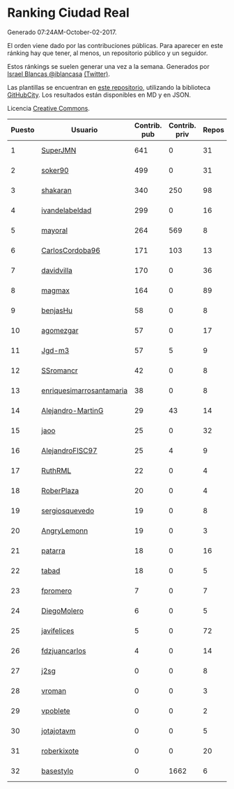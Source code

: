 # Ranking Ciudad Real

Generado 07:24AM-October-02-2017.

El orden viene dado por las contribuciones públicas. Para aparecer en este ránking hay que tener, al menos, un repositorio público y un seguidor.

Estos ránkings se suelen generar una vez a la semana. Generados por [Israel Blancas @iblancasa](https://github.com/iblancasa/) [(Twitter)](https://twitter.com/iblancasa).

Las plantillas se encuentran en [este repositorio](https://github.com/iblancasa/GH-Spanish-Ranking), utilizando la biblioteca [GitHubCity](https://github.com/iblancasa/GitHubCity). Los resultados están disponibles en MD y en JSON.

Licencia [Creative Commons](https://creativecommons.org/licenses/by/4.0/).

| Puesto   |  Usuario  | Contrib. pub | Contrib. priv |Repos| Followers | Desde |  Avatar  |
|----------|-----------|--------------|---------------|-----|-----------|-------|----------|
|1|[SuperJMN](https://github.com/SuperJMN)|641|0|31|29|2012-12-23|![SuperJMN](https://avatars3.githubusercontent.com/u/3109851)|
|2|[soker90](https://github.com/soker90)|499|0|31|5|2014-08-03|![soker90](https://avatars3.githubusercontent.com/u/8345188)|
|3|[shakaran](https://github.com/shakaran)|340|250|98|22|2008-06-19|![shakaran](https://avatars3.githubusercontent.com/u/14254)|
|4|[ivandelabeldad](https://github.com/ivandelabeldad)|299|0|16|4|2014-12-27|![ivandelabeldad](https://avatars0.githubusercontent.com/u/10326536)|
|5|[mayoral](https://github.com/mayoral)|264|569|8|30|2008-04-06|![mayoral](https://avatars3.githubusercontent.com/u/5371)|
|6|[CarlosCordoba96](https://github.com/CarlosCordoba96)|171|103|13|13|2016-09-28|![CarlosCordoba96](https://avatars0.githubusercontent.com/u/22503199)|
|7|[davidvilla](https://github.com/davidvilla)|170|0|36|14|2011-06-08|![davidvilla](https://avatars1.githubusercontent.com/u/838459)|
|8|[magmax](https://github.com/magmax)|164|0|89|38|2011-01-26|![magmax](https://avatars0.githubusercontent.com/u/584026)|
|9|[benjasHu](https://github.com/benjasHu)|58|0|8|3|2014-09-28|![benjasHu](https://avatars1.githubusercontent.com/u/8950146)|
|10|[agomezgar](https://github.com/agomezgar)|57|0|17|12|2015-02-18|![agomezgar](https://avatars3.githubusercontent.com/u/11057399)|
|11|[Jgd-m3](https://github.com/Jgd-m3)|57|5|9|2|2017-03-21|![Jgd-m3](https://avatars0.githubusercontent.com/u/26570829)|
|12|[SSromancr](https://github.com/SSromancr)|42|0|8|2|2017-02-27|![SSromancr](https://avatars2.githubusercontent.com/u/26056669)|
|13|[enriquesimarrosantamaria](https://github.com/enriquesimarrosantamaria)|38|0|8|3|2015-10-19|![enriquesimarrosantamaria](https://avatars3.githubusercontent.com/u/15198291)|
|14|[Alejandro-MartinG](https://github.com/Alejandro-MartinG)|29|43|14|3|2015-09-05|![Alejandro-MartinG](https://avatars1.githubusercontent.com/u/14140693)|
|15|[jaoo](https://github.com/jaoo)|25|0|32|8|2011-03-25|![jaoo](https://avatars0.githubusercontent.com/u/690184)|
|16|[AlejandroFISC97](https://github.com/AlejandroFISC97)|25|4|9|2|2017-02-19|![AlejandroFISC97](https://avatars1.githubusercontent.com/u/25884198)|
|17|[RuthRML](https://github.com/RuthRML)|22|0|4|4|2016-09-28|![RuthRML](https://avatars3.githubusercontent.com/u/22493098)|
|18|[RoberPlaza](https://github.com/RoberPlaza)|20|0|4|3|2016-12-07|![RoberPlaza](https://avatars0.githubusercontent.com/u/24433548)|
|19|[sergiosquevedo](https://github.com/sergiosquevedo)|19|0|8|13|2012-04-28|![sergiosquevedo](https://avatars0.githubusercontent.com/u/1688176)|
|20|[AngryLemonn](https://github.com/AngryLemonn)|19|0|3|7|2014-02-19|![AngryLemonn](https://avatars1.githubusercontent.com/u/6731364)|
|21|[patarra](https://github.com/patarra)|18|0|16|4|2012-09-04|![patarra](https://avatars2.githubusercontent.com/u/2276101)|
|22|[tabad](https://github.com/tabad)|18|0|5|4|2012-08-20|![tabad](https://avatars1.githubusercontent.com/u/2183103)|
|23|[fpromero](https://github.com/fpromero)|7|0|7|2|2014-11-06|![fpromero](https://avatars0.githubusercontent.com/u/9592895)|
|24|[DiegoMolero](https://github.com/DiegoMolero)|6|0|5|2|2015-09-28|![DiegoMolero](https://avatars1.githubusercontent.com/u/14870400)|
|25|[javifelices](https://github.com/javifelices)|5|0|72|11|2013-02-24|![javifelices](https://avatars0.githubusercontent.com/u/3685015)|
|26|[fdzjuancarlos](https://github.com/fdzjuancarlos)|4|0|14|2|2013-09-27|![fdzjuancarlos](https://avatars0.githubusercontent.com/u/5560118)|
|27|[j2sg](https://github.com/j2sg)|0|0|8|2|2011-03-18|![j2sg](https://avatars0.githubusercontent.com/u/677220)|
|28|[vroman](https://github.com/vroman)|0|0|3|8|2009-01-09|![vroman](https://avatars0.githubusercontent.com/u/45230)|
|29|[vpoblete](https://github.com/vpoblete)|0|0|2|2|2012-08-23|![vpoblete](https://avatars2.githubusercontent.com/u/2203544)|
|30|[jotajotavm](https://github.com/jotajotavm)|0|0|5|49|2013-12-10|![jotajotavm](https://avatars0.githubusercontent.com/u/6154935)|
|31|[roberkixote](https://github.com/roberkixote)|0|0|20|4|2011-02-10|![roberkixote](https://avatars0.githubusercontent.com/u/610447)|
|32|[basestylo](https://github.com/basestylo)|0|1662|6|8|2015-03-16|![basestylo](https://avatars2.githubusercontent.com/u/11503528)|
